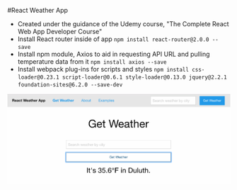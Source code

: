 #React Weather App

* Created under the guidance of the Udemy course, "The Complete React Web App Developer Course"
* Install React router inside of app
`npm install react-router@2.0.0 --save`
* Install npm module, Axios to aid in requesting API URL and pulling temperature data from it
`npm install axios --save`
* Install webpack plug-ins for scripts and styles
`npm install css-loader@0.23.1 script-loader@0.6.1 style-loader@0.13.0 jquery@2.2.1 foundation-sites@6.2.0 --save-dev `

![App preview](https://raw.githubusercontent.com/bljohnson/React-weather-app/master/public/images/app-preview.png)
